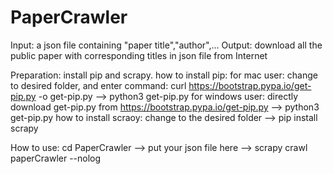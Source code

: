 # PaperCrawler
Input: a json file containing "paper title","author",...
Output: download all the public paper with corresponding titles in json file from Internet

Preparation: install pip and scrapy.
how to install pip: 
     for mac user: change to desired folder, and enter command: curl https://bootstrap.pypa.io/get-pip.py -o get-pip.py --> python3 get-pip.py
     for windows user: directly download get-pip.py from https://bootstrap.pypa.io/get-pip.py --> python3 get-pip.py
how to install scraoy:
     change to the desired folder --> pip install scrapy
     
How to use:
     cd PaperCrawler --> put your json file here -->  scrapy crawl paperCrawler --nolog

